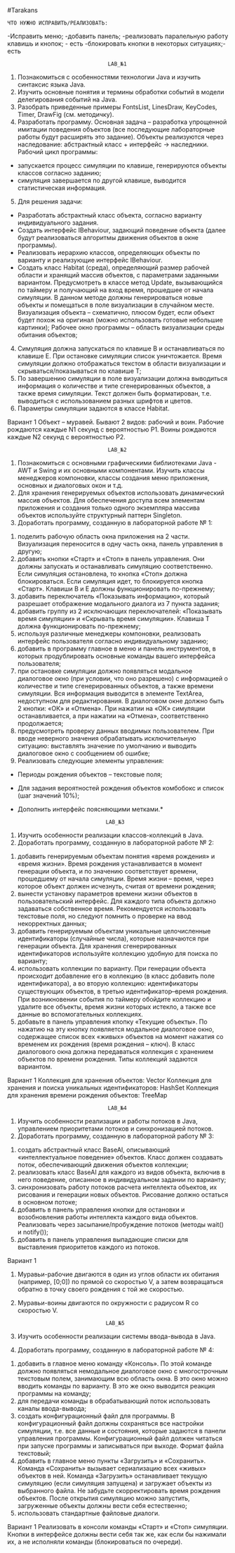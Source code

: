 #Tarakans 

    ЧТО НУЖНО ИСПРАВИТЬ/РЕАЛИЗОВАТЬ:
-Исправить меню;
-добавить панель;
-реализовать паралельную работу клавишь и кнопок; - есть
-блокировать кнопки в некоторых ситуациях;- есть

                                    LAB_№1
1.	Познакомиться с особенностями технологии Java и изучить синтаксис языка Java.
2.	Изучить основные понятия и термины обработки событий в модели делегирования событий на Java. 
3.	Разобрать приведенные примеры FontsList, LinesDraw, KeyCodes, Timer, DrawFig (см. методичку).
4.	Разработать программу. Основная задача – разработка упрощенной имитации поведения объектов (все последующие лабораторные работы будут расширять это задание). Объекты реализуются через наследование: абстрактный класс +  интерфейс → наследники.
Рабочий цикл программы: 
-	запускается процесс симуляции по клавише, генерируются объекты классов согласно заданию; 
-	симуляция завершается по другой клавише, выводится статистическая информация.
5.	Для решения задачи:
-	Разработать абстрактный класс объекта, согласно варианту индивидуального задания.
-	Создать интерфейс IBehaviour, задающий поведение объекта (далее будут реализоваться алгоритмы движения объектов в окне программы).
-	Реализовать иерархию классов, определяющих объекты по варианту и реализующие интерфейс IBehaviour.
-	Создать класс Habitat (среда), определяющий размер рабочей области и хранящий массив объектов, с параметрами заданными вариантом. Предусмотреть в классе метод Update, вызывающийся по таймеру и получающий на вход время, прошедшее от начала симуляции. В данном методе должны генерироваться новые объекты и помещаться в поле визуализации в случайном месте. Визуализация объекта – схематично, плюсом будет, если объект будет похож на оригинал (можно использовать готовые небольшие картинки); 
Рабочее окно программы – область визуализации среды обитания объектов; 
4.	Симуляция должна запускаться по клавише B и останавливаться по клавише E. При остановке симуляции список уничтожается. Время симуляции должно отображаться текстом в области визуализации и скрываться/показываться по клавише T;
5.	По завершению симуляции в поле визуализации должна выводиться информация о количестве и типе сгенерированных объектов, а также время симуляции. Текст должен быть форматирован, т.е. выводиться с использованием разных шрифтов и цветов.
6.	Параметры симуляции задаются в классе Habitat.

Вариант 1
Объект – муравей. Бывают 2 видов: рабочий и воин. Рабочие рождаются каждые N1 секунд с вероятностью P1. Воины рождаются каждые N2 секунд с вероятностью P2.

                                    LAB_№2
1.	Познакомиться с основными графическими библиотеками Java - AWT и Swing и их основными компонентами. Изучить классы менеджеров компоновки, классы создания меню приложения, основных и диалоговых окон и т.д.
2.	Для хранения генерируемых объектов использовать динамический массив объектов. Для обеспечения доступа всем элементам приложения и создания только одного экземпляра массива объектов используйте структурный паттерн Singleton.
3.	Доработать программу, созданную в лабораторной работе № 1:
1)	поделить рабочую область окна приложения на 2 части. Визуализация переносится в одну часть окна, панель управления в другую;
2)	добавить кнопки «Старт» и «Стоп» в панель управления. Они должны запускать и останавливать симуляцию соответственно. Если симуляция остановлена, то кнопка «Стоп» должна блокироваться. Если симуляция идет, то блокируется кнопка «Старт». Клавиши B и E должны функционировать по-прежнему;
3)	добавить переключатель «Показывать информацию», который разрешает отображение модального диалога из 7 пункта задания;
4)	добавить группу из 2 исключающих переключателей: «Показывать время симуляции» и «Скрывать время симуляции». Клавиша T должна функционировать по-прежнему;
5)	используя различные менеджеры компоновки,  реализовать интерфейс пользователя согласно индивидуальному заданию;
6)	добавить в программу главное в меню и панель инструментов, в которых продублировать основные команды вашего интерфейса пользователя;
7)	при остановке симуляции должно появляться модальное диалоговое окно (при условии, что оно разрешено) с информацией о количестве и типе сгенерированных объектов, а также времени симуляции. Вся информация выводится в элементе TextArea, недоступном для редактирования. В диалоговом окне должно быть 2 кнопки: «ОК» и «Отмена». При нажатии на «ОК» симуляции останавливается, а при нажатии на «Отмена», соответственно продолжается;
8)	предусмотреть проверку данных вводимых пользователем. При вводе неверного значения обрабатывать исключительную ситуацию: выставлять значение по умолчанию и выводить диалоговое окно с сообщением об ошибке;
9)	Реализовать следующие элементы управления:
-	Периоды рождения объектов – текстовые поля;
-	Для задания вероятностей рождения  объектов комбобокс и  список (шаг значений 10%);
-	Дополнить интерфейс поясняющими метками.*



                                    LAB_№3
1.	Изучить особенности реализации классов-коллекций в Java.
2.	Доработать программу, созданную в лабораторной работе №  2:
1)	добавить генерируемым объектам понятия «время рождения» и «время жизни». Время рождения устанавливается в момент генерации объекта, и по значению соответствует времени, прошедшему от начала симуляции. Время жизни – время, через которое объект должен исчезнуть, считая от времени рождения;
2)	вынести установку параметров времени жизни объектов в пользовательский интерфейс. Для каждого типа объекта должно задаваться собственное время. Рекомендуется использовать текстовые поля, но следуют помнить о проверке на ввод некорректных данных;
3)	добавить генерируемым объектам уникальные целочисленные идентификаторы (случайные числа), которые назначаются при генерации объекта. Для хранения сгенерированных идентификаторов используйте коллекцию удобную для поиска по варианту;
4)	использовать коллекции по варианту. При генерации объекта происходит добавление его в коллекцию (в класс добавить поле идентификатора), а во вторую коллекцию: идентификаторы существующих объектов, в третью идентификатор  ̶ время рождения. При возникновении события по таймеру обойдите коллекцию и удалите все объекты, время жизни которых истекло, а также все данные во вспомогательных коллекциях.
5)	добавьте в панель управления кпопку «Текущие объекты». По нажатию на эту кнопку появляется модальное диалоговое окно, содержащее список всех «живых» объектов на момент нажатия со временем их рождения (время рождения – ключ). В класс диалогового окна должна передаваться коллекция с хранением объектов по времени рождения. Типы коллекций задаются вариантом.

Вариант 1
Коллекция для хранения объектов: Vector
Коллекция для хранения и поиска уникальных идентификаторов: HashSet
Коллекция для хранения времени рождения объектов: TreeMap





                                    LAB_№4
1.	Изучить особенности реализации и работы потоков в Java, управлением приоритетами потоков и синхронизацией потоков.
2.	Доработать программу, созданную в лабораторной работу № 3:
1)	создать абстрактный класс BaseAI, описывающий «интеллектуальное поведение» объектов. Класс должен создавать поток, обеспечивающий движения объектов коллекции;
2)	реализовать класс BaseAI для каждого из видов объекта, включив в него поведение, описанное в индивидуальном задании по варианту;
3)	синхронизовать работу потоков расчета интеллекта объектов, их рисования и генерации новых объектов. Рисование должно остаться в основном потоке;
4)	добавить в панель управления кнопки для остановки и возобновления работы интеллекта каждого вида объектов. Реализовать через засыпание/пробуждение потоков (методы wait() и notify());
5)	добавить в панель управления выпадающие списки для выставления приоритетов каждого из потоков.

Вариант 1
1.	Муравьи-рабочие двигаются в один из углов области их обитания (например, [0;0]) по прямой со скоростью V, а затем возвращаться обратно в точку своего рождения с той же скоростью.
2.	Муравьи-воины двигаются по окружности с радиусом R со скоростью V. 




                                    LAB_№5
1.	Изучить особенности реализации системы ввода-вывода в Java.
2.	Доработать программу, созданную в лабораторной работе № 4:
1)	добавить в главное меню команду «Консоль». По этой команде должно появляться немодальное диалоговое окно с многострочным текстовым полем, занимающим всю область окна. В это окно можно вводить команды по варианту. В это же окно выводится реакция программы на команду;
2)	для передачи команды в обрабатывающий поток использовать каналы ввода-вывода;
3)	создать конфигурационный файл для программы. В конфигурационный файл должны сохраняться все настройки симуляции, т.е. все данные и состояния, которые задаются в панели управления программы. Конфигурационный файл должен читаться при запуске программы и записываться при выходе. Формат файла текстовый;
4)	добавить в главное меню пункты «Загрузить» и «Сохранить». Команда «Сохранить» вызывает сериализацию всех «живых» объектов в ней. Команда «Загрузить» останавливает текущую симуляцию (если симуляция запущена) и загружает объекты из выбранного файла. Не забудьте скорректировать время рождения объектов. После открытия симуляцию можно запустить, загруженные объекты должны вести себя естественно; 
5)	использовать стандартные файловые диалоги.

Вариант 1
Реализовать в консоли команды «Старт» и «Стоп» симуляции. Кнопки в интерфейсе должны вести себя так же, как если бы нажимали их, а не исполняли команды (блокироваться по очереди). 

